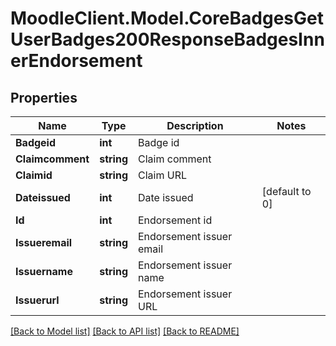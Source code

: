 # MoodleClient.Model.CoreBadgesGetUserBadges200ResponseBadgesInnerEndorsement

## Properties

Name | Type | Description | Notes
------------ | ------------- | ------------- | -------------
**Badgeid** | **int** | Badge id | 
**Claimcomment** | **string** | Claim comment | 
**Claimid** | **string** | Claim URL | 
**Dateissued** | **int** | Date issued | [default to 0]
**Id** | **int** | Endorsement id | 
**Issueremail** | **string** | Endorsement issuer email | 
**Issuername** | **string** | Endorsement issuer name | 
**Issuerurl** | **string** | Endorsement issuer URL | 

[[Back to Model list]](../README.md#documentation-for-models) [[Back to API list]](../README.md#documentation-for-api-endpoints) [[Back to README]](../README.md)

